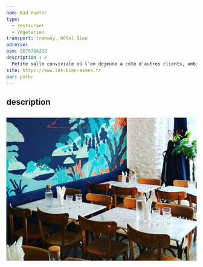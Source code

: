 ```yaml
---
nom: Bad Hunter
type: 
  - restaurant
  - Végétarien
transport: tramway, Hôtel Dieu
adresse:
osm: 5679784222
description : >
  Petite salle conviviale où l'on déjeune a côté d'autres clients, ambiance cantine. Cuisine végétarienne raffinée.
site: https://www.les-bien-aimes.fr
par: pntbr
---
```


## description

![Bad Hunter](./media//bad-hunter.jpg)
---

